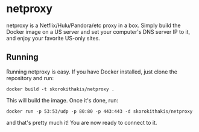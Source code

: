 netproxy
========

netproxy is a Netflix/Hulu/Pandora/etc proxy in a box. Simply build the Docker image on a US server and set your
computer's DNS server IP to it, and enjoy your favorite US-only sites.

Running
--------

Running netproxy is easy. If you have Docker installed, just clone the repository and run:

    docker build -t skorokithakis/netproxy .

This will build the image. Once it's done, run:

    docker run -p 53:53/udp -p 80:80 -p 443:443 -d skorokithakis/netproxy

and that's pretty much it! You are now ready to connect to it.
